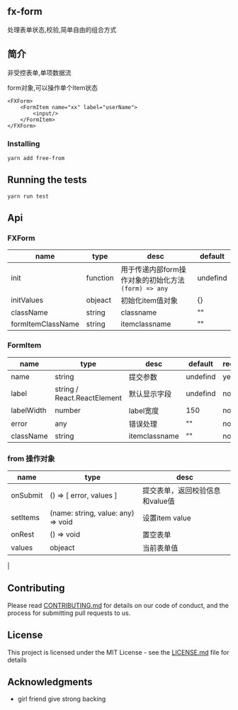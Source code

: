 
## fx-form

处理表单状态,校验,简单自由的组合方式


## 简介

非受控表单,单项数据流

form对象,可以操作单个Item状态
```
<FXForm>
    <FormItem name="xx" label="userName">
        <input/>
    </FormItem>
</FXForm>

```

### Installing

```
yarn add free-from
```

## Running the tests
```
yarn run test
```
## Api
### FXForm
|   name    |   type    |   desc    |   default |
|   -----   |   ------  |   ------  |   ------  |
|   init    |   function|   用于传递内部form操作对象的初始化方法 ``` (form) => any ``` |  undefind |
|   initValues  |   objeact  | 初始化item值对象    |   {}    |
|   className   |   string   |  classname      |    "" |
|   formItemClassName | string  |   itemclassname | "" |

### FormItem

|   name    |   type    |   desc    |   default |   require |
|   -----   |   ------  |   ------  |   ------  |   ------  |
|  name | string  | 提交参数  | undefind    |   yes |
| label  | string / React.ReactElement |  默认显示字段 | undefind  | no |
| labelWidth  | number  | label宽度  |  150 | no |
| error  | any  | 错误处理  | "" | no |
|  className | string  | itemclassname  | "" | no |

### from 操作对象

|   name    |   type    |   desc    |
|   -----   |   ------  |   ------  |
| onSubmit  | () => [ error, values ] | 提交表单，返回校验信息和value值 |
| setItems  | (name: string, value: any) => void | 设置item value |
| onRest    | () => void | 置空表单 |
| values    | objeact | 当前表单值
 |
## Contributing

Please read [CONTRIBUTING.md](https://gist.github.com/PurpleBooth/b24679402957c63ec426) for details on our code of conduct, and the process for submitting pull requests to us.



## License

This project is licensed under the MIT License - see the [LICENSE.md](LICENSE.md) file for details

## Acknowledgments

* girl friend give strong backing
